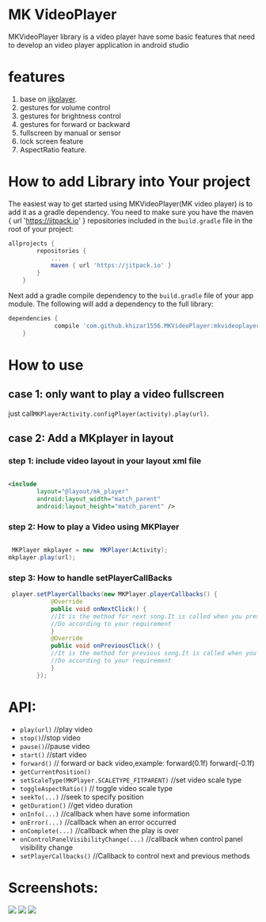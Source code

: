 
# MK VideoPlayer
MKVideoPlayer library is a video player have some basic features that need to develop an video player application in android studio
<!---MK video player--->
<!---MK video player--->
<!---MK video player--->
<!---MK video player--->
# features
1. base on [ijkplayer](https://github.com/Bilibili/ijkplayer).
2. gestures for volume control
3. gestures for brightness control
4. gestures for forward or backward
5. fullscreen by manual or sensor
6. lock screen feature
7. AspectRatio feature.
<!---MK video player--->
# How to add Library into Your project
<!---MK video player--->
The easiest way to get started using MKVideoPlayer(MK video player) is to add it as a gradle
dependency. You need to make sure you have the maven { url 'https://jitpack.io' } repositories
included in the `build.gradle` file in the root of your project:
<!---MK video player--->
```gradle
allprojects {
		repositories {
			...
			maven { url 'https://jitpack.io' }
		}
	}
```
<!---MK video player---><!---MK video player--->
Next add a gradle compile dependency to the `build.gradle` file of your app
module. The following will add a dependency to the full library:
<!---MK video player--->
```gradle
dependencies {
	         compile 'com.github.khizar1556.MKVideoPlayer:mkvideoplayer:0.1.5'
	}
```
# How to use 
## case 1: only want to play a video fullscreen
just call`MKPlayerActivity.configPlayer(activity).play(url)`.
<!---MK video player--->
## case 2: Add a MKplayer in layout
### step 1: include video layout in your layout xml file
``` xml

<include
        layout="@layout/mk_player"
        android:layout_width="match_parent"
        android:layout_height="match_parent" />


```
### step 2: How to play a Video using MKPlayer
``` java

 MKPlayer mkplayer = new  MKPlayer(Activity);
mkplayer.play(url);
```
### step 3: How to handle setPlayerCallBacks
<!---MK video player--->
``` java
 player.setPlayerCallbacks(new MKPlayer.playerCallbacks() {
            @Override
            public void onNextClick() {
            //It is the method for next song.It is called when you pressed the next icon
            //Do according to your requirement
            }
            @Override
            public void onPreviousClick() {
            //It is the method for previous song.It is called when you pressed the previous icon
            //Do according to your requirement
            }
        });
```
<!---MK video player--->
# API:
* `play(url)` //play video
* `stop()`//stop video
* `pause()`//pause video
* `start()` //start  video
* `forward()` // forward or back video,example: forward(0.1f) forward(-0.1f)
* `getCurrentPosition()` 
* `setScaleType(MKPlayer.SCALETYPE_FITPARENT)` //set video scale type
* `toggleAspectRatio()` // toggle video scale type
* `seekTo(...)` //seek to specify position
* `getDuration()` //get video duration
* `onInfo(...)` //callback when have some information
* `onError(...)`  //callback when an error occurred
* `onComplete(...)` //callback when the play is over
* `onControlPanelVisibilityChange(...)` //callback when control panel visibility change
* `setPlayerCallbacks()` //Callback to control next and previous methods
<!---MK video player--->
# Screenshots:
<!---MK video player--->
![](https://raw.githubusercontent.com/khizar1556/MKVideoPlayer/master/screenshots/Screenshot_2017-10-06-18-27-04.png)
![](https://github.com/khizar1556/MKVideoPlayer/blob/master/screenshots/Screenshot_2017-10-06-18-28-12.png)
![](https://github.com/khizar1556/MKVideoPlayer/blob/master/screenshots/Screenshot_2017-10-06-18-32-34.png) 
<!---MK video player--->
